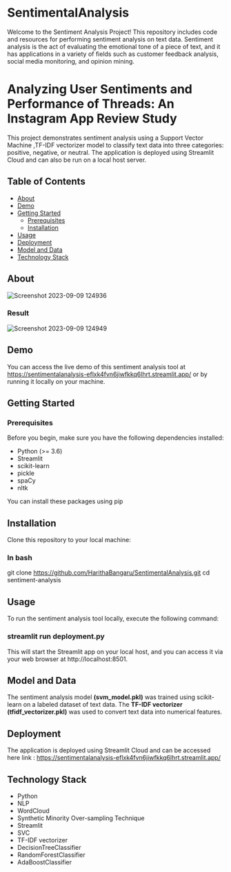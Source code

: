 # SentimentalAnalysis
Welcome to the Sentiment Analysis Project! This repository includes code and resources for performing sentiment analysis on text data. Sentiment analysis is the act of evaluating the emotional tone of a piece of text, and it has applications in a variety of fields such as customer feedback analysis, social media monitoring, and opinion mining.


# Analyzing User Sentiments and Performance of Threads: An Instagram App Review Study
This project demonstrates sentiment analysis using a Support Vector Machine ,TF-IDF vectorizer model to classify text data into three categories: positive, negative, or neutral. The application is deployed using Streamlit Cloud and can also be run on a local host server.

## Table of Contents
- [About](#about)
- [Demo](#demo)
- [Getting Started](#getting-started)
  - [Prerequisites](#prerequisites)
  - [Installation](#installation)
- [Usage](#usage)
- [Deployment](#deployment)
- [Model and Data](#model-and-data)
- [Technology Stack](Technology-Stack)

## About
![Screenshot 2023-09-09 124936](https://github.com/HarithaBangaru/SentimentalAnalysis/assets/113615474/d84b89b7-966d-4822-8be6-1bf0921b3672)
### Result
![Screenshot 2023-09-09 124949](https://github.com/HarithaBangaru/SentimentalAnalysis/assets/113615474/d4b3191a-7a71-4a94-b54c-3d0543b098e6)

## Demo
You can access the live demo of this sentiment analysis tool at https://sentimentalanalysis-eflxk4fvn6jiwfkkq6lhrt.streamlit.app/ or by running it locally on your machine.

## Getting Started

### Prerequisites

Before you begin, make sure you have the following dependencies installed:
- Python (>= 3.6)
- Streamlit
- scikit-learn
- pickle
- spaCy
- nltk

You can install these packages using pip
## Installation
Clone this repository to your local machine:
### In bash
git clone https://github.com/HarithaBangaru/SentimentalAnalysis.git
cd sentiment-analysis

## Usage
To run the sentiment analysis tool locally, execute the following command:
### streamlit run deployment.py
This will start the Streamlit app on your local host, and you can access it via your web browser at http://localhost:8501.
## Model and Data
The sentiment analysis model **(svm_model.pkl)** was trained using scikit-learn on a labeled dataset of text data. The **TF-IDF vectorizer (tfidf_vectorizer.pkl)** was used to convert text data into numerical features.
## Deployment
The application is deployed using Streamlit Cloud and can be accessed here
link : https://sentimentalanalysis-eflxk4fvn6jiwfkkq6lhrt.streamlit.app/

## Technology Stack
- Python
- NLP
- WordCloud
- Synthetic Minority Over-sampling Technique
- Streamlit
- SVC
- TF-IDF vectorizer
- DecisionTreeClassifier
- RandomForestClassifier
- AdaBoostClassifier
